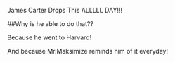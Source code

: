 James Carter Drops This ALLLLL DAY!!!

##Why is he able to do that??

Because he went to Harvard!

And because Mr.Maksimize reminds him of it everyday!
